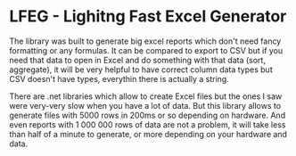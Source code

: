 # LFEG - Lighitng Fast Excel Generator

The library was built to generate big excel reports which don't need fancy formatting or any formulas. It can be compared to export to CSV but if you need that data to open in Excel and do something with that data (sort, aggregate), it will be very helpful to have correct column data types but CSV doesn't have types, everythin there is actually a string.

There are .net libraries which allow to create Excel files but the ones I saw were very-very slow when you have a lot of data. But this library allows to generate files with 5000 rows in 200ms or so depending on hardware. And even reports with 1 000 000 rows of data are not a problem, it will take less than half of a minute to generate, or more depending on your hardware and data.

